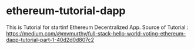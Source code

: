 # ethereum-tutorial-dapp
This is Tutorial for startinf Ethereum Decentralized App. Source of Tutorial : https://medium.com/@mvmurthy/full-stack-hello-world-voting-ethereum-dapp-tutorial-part-1-40d2d0d807c2
